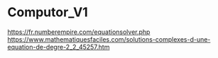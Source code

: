 # Computor_V1

https://fr.numberempire.com/equationsolver.php
https://www.mathematiquesfaciles.com/solutions-complexes-d-une-equation-de-degre-2_2_45257.htm